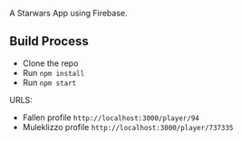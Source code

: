 A Starwars App using Firebase.

## Build Process

- Clone the repo
- Run `npm install`
- Run `npm start`

URLS:
- Fallen profile `http://localhost:3000/player/94`
- Muleklizzo profile `http://localhost:3000/player/737335`
